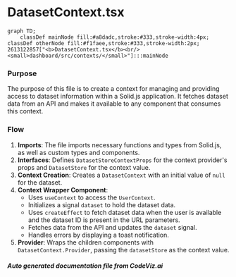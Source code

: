 # DatasetContext.tsx

```mermaid
graph TD;
    classDef mainNode fill:#a8dadc,stroke:#333,stroke-width:4px;
classDef otherNode fill:#f1faee,stroke:#333,stroke-width:2px;
2613122857["<b>DatasetContext.tsx</b><br/><small>dashboard/src/contexts/</small>"]:::mainNode

```
### Purpose
The purpose of this file is to create a context for managing and providing access to dataset information within a Solid.js application. It fetches dataset data from an API and makes it available to any component that consumes this context.

### Flow
1. **Imports**: The file imports necessary functions and types from Solid.js, as well as custom types and components.
2. **Interfaces**: Defines `DatasetStoreContextProps` for the context provider's props and `DatasetStore` for the context value.
3. **Context Creation**: Creates a `DatasetContext` with an initial value of `null` for the dataset.
4. **Context Wrapper Component**:
   - Uses `useContext` to access the `UserContext`.
   - Initializes a signal `dataset` to hold the dataset data.
   - Uses `createEffect` to fetch dataset data when the user is available and the dataset ID is present in the URL parameters.
   - Fetches data from the API and updates the `dataset` signal.
   - Handles errors by displaying a toast notification.
5. **Provider**: Wraps the children components with `DatasetContext.Provider`, passing the `datasetStore` as the context value.

##### Auto generated documentation file from CodeViz.ai
